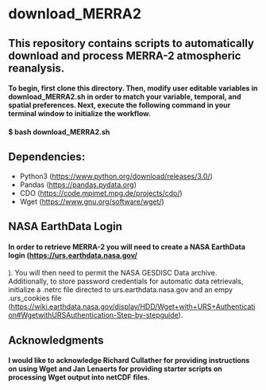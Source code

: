 # download_MERRA2

## This repository contains scripts to automatically download and process MERRA-2 atmospheric reanalysis. 
#### To begin, first clone this directory. Then, modify user editable variables in download_MERRA2.sh in order to match your variable, temporal, and spatial preferences. Next, execute the following command in your terminal window to initialize the workflow. 
#### $ bash download_MERRA2.sh

## Dependencies:
* Python3 (https://www.python.org/download/releases/3.0/)
* Pandas (https://pandas.pydata.org)
* CDO (https://code.mpimet.mpg.de/projects/cdo/)
* Wget (https://www.gnu.org/software/wget/)

## NASA EarthData Login
#### In order to retrieve MERRA-2 you will need to create a NASA EarthData login (https://urs.earthdata.nasa.gov/
). You will then need to permit the NASA GESDISC Data archive. Additionally, to store password credentials for automatic data retrievals, initialize a .netrc file directed to urs.earthdata.nasa.gov and an empy .urs_cookies file (https://wiki.earthdata.nasa.gov/display/HDD/Wget+with+URS+Authentication#WgetwithURSAuthentication-Step-by-stepguide). 

## Acknowledgments
#### I would like to acknowledge Richard Cullather for providing instructions on using Wget and Jan Lenaerts for providing starter scripts on processing Wget output into netCDF files. 
